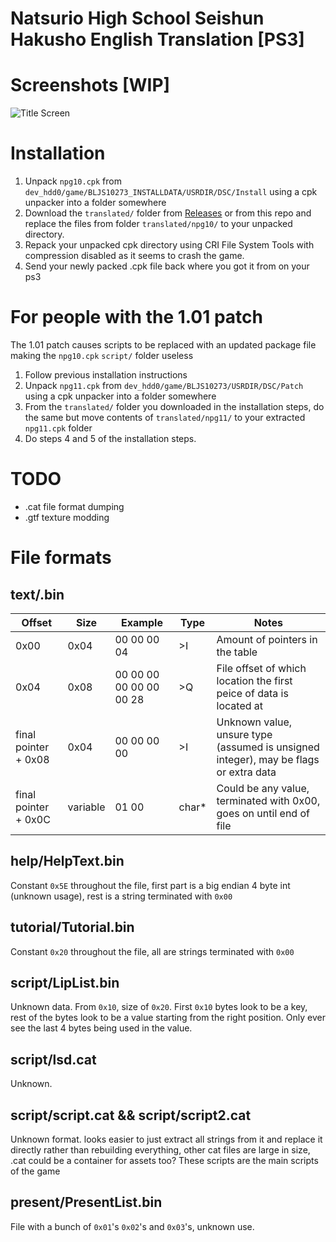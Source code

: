# Natsurio High School Seishun Hakusho English Translation [PS3]

# Screenshots [WIP]
![Title Screen](https://raw.githubusercontent.com/hibikidesu/natsuiro-highschool-english-patch/master/screenshots/1.png)

# Installation
1. Unpack `npg10.cpk` from `dev_hdd0/game/BLJS10273_INSTALLDATA/USRDIR/DSC/Install` using a cpk unpacker into a folder somewhere
2. Download the `translated/` folder from [Releases](https://github.com/hibikidesu/natsuiro-highschool-english-patch/releases) or from this repo and replace the files from folder `translated/npg10/` to your unpacked directory.
4. Repack your unpacked cpk directory using CRI File System Tools with compression disabled as it seems to crash the game.
5. Send your newly packed .cpk file back where you got it from on your ps3

# For people with the 1.01 patch
The 1.01 patch causes scripts to be replaced with an updated package file making the `npg10.cpk` `script/` folder useless
1. Follow previous installation instructions
2. Unpack `npg11.cpk` from `dev_hdd0/game/BLJS10273/USRDIR/DSC/Patch` using a cpk unpacker into a folder somewhere
3. From the `translated/` folder you downloaded in the installation steps, do the same but move contents of `translated/npg11/` to your extracted `npg11.cpk` folder
4. Do steps 4 and 5 of the installation steps.

# TODO
- .cat file format dumping
- .gtf texture modding

# File formats
## text/.bin
|        Offset        |   Size   |         Example         | Type  |                                        Notes                                         |
|----------------------|----------|-------------------------|-------|--------------------------------------------------------------------------------------|
| 0x00                 | 0x04     |             00 00 00 04 | >I    | Amount of pointers in the table                                                      |
| 0x04                 | 0x08     | 00 00 00 00 00 00 00 28 | >Q    | File offset of which location the first peice of data is located at                  |
| final pointer + 0x08 | 0x04     |             00 00 00 00 | >I    | Unknown value, unsure type (assumed is unsigned integer), may be flags or extra data |
| final pointer + 0x0C | variable |                   01 00 | char* | Could be any value, terminated with 0x00, goes on until end of file                  |
## help/HelpText.bin
Constant `0x5E` throughout the file, first part is a big endian 4 byte int (unknown usage), rest is a string terminated with `0x00`
## tutorial/Tutorial.bin
Constant `0x20` throughout the file, all are strings terminated with `0x00`
## script/LipList.bin
Unknown data. From `0x10`, size of `0x20`. First `0x10` bytes look to be a key, rest of the bytes look to be a value starting from the right position. Only ever see the last 4 bytes being used in the value.
## script/lsd.cat
Unknown.
## script/script.cat && script/script2.cat
Unknown format. looks easier to just extract all strings from it and replace it directly rather than rebuilding everything, other cat files are large in size, .cat could be a container for assets too? These scripts are the main scripts of the game
## present/PresentList.bin
File with a bunch of `0x01`'s `0x02`'s and `0x03`'s, unknown use.
